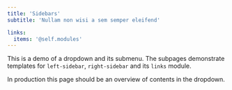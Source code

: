 ```yaml
---
title: 'Sidebars'
subtitle: 'Nullam non wisi a sem semper eleifend'

links:
  items: '@self.modules'
---
```


This is a demo of a dropdown and its submenu.
The subpages demonstrate templates for `left-sidebar`, `right-sidebar` and its `links` module.

In production this page should be an overview of contents in the dropdown.